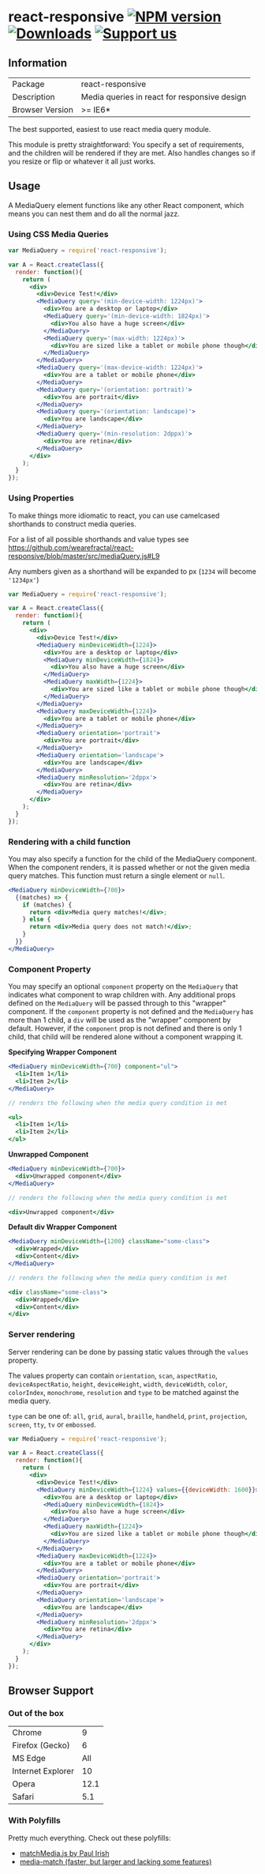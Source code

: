 # react-responsive [![NPM version][npm-image]][npm-url] [![Downloads][downloads-image]][npm-url] [![Support us][gittip-image]][gittip-url]


## Information

<table>
<tr>
<td>Package</td><td>react-responsive</td>
</tr>
<tr>
<td>Description</td>
<td>Media queries in react for responsive design</td>
</tr>
<tr>
<td>Browser Version</td>
<td>>= IE6*</td>
</tr>
</table>

The best supported, easiest to use react media query module.


This module is pretty straightforward: You specify a set of requirements, and the children will be rendered if they are met. Also handles changes so if you resize or flip or whatever it all just works.

## Usage

A MediaQuery element functions like any other React component, which means you can nest them and do all the normal jazz.

### Using CSS Media Queries

```jsx
var MediaQuery = require('react-responsive');

var A = React.createClass({
  render: function(){
    return (
      <div>
        <div>Device Test!</div>
        <MediaQuery query='(min-device-width: 1224px)'>
          <div>You are a desktop or laptop</div>
          <MediaQuery query='(min-device-width: 1824px)'>
            <div>You also have a huge screen</div>
          </MediaQuery>
          <MediaQuery query='(max-width: 1224px)'>
            <div>You are sized like a tablet or mobile phone though</div>
          </MediaQuery>
        </MediaQuery>
        <MediaQuery query='(max-device-width: 1224px)'>
          <div>You are a tablet or mobile phone</div>
        </MediaQuery>
        <MediaQuery query='(orientation: portrait)'>
          <div>You are portrait</div>
        </MediaQuery>
        <MediaQuery query='(orientation: landscape)'>
          <div>You are landscape</div>
        </MediaQuery>
        <MediaQuery query='(min-resolution: 2dppx)'>
          <div>You are retina</div>
        </MediaQuery>
      </div>
    );
  }
});
```

### Using Properties

To make things more idiomatic to react, you can use camelcased shorthands to construct media queries.


For a list of all possible shorthands and value types see https://github.com/wearefractal/react-responsive/blob/master/src/mediaQuery.js#L9


Any numbers given as a shorthand will be expanded to px (`1234` will become `'1234px'`)


```jsx
var MediaQuery = require('react-responsive');

var A = React.createClass({
  render: function(){
    return (
      <div>
        <div>Device Test!</div>
        <MediaQuery minDeviceWidth={1224}>
          <div>You are a desktop or laptop</div>
          <MediaQuery minDeviceWidth={1824}>
            <div>You also have a huge screen</div>
          </MediaQuery>
          <MediaQuery maxWidth={1224}>
            <div>You are sized like a tablet or mobile phone though</div>
          </MediaQuery>
        </MediaQuery>
        <MediaQuery maxDeviceWidth={1224}>
          <div>You are a tablet or mobile phone</div>
        </MediaQuery>
        <MediaQuery orientation='portrait'>
          <div>You are portrait</div>
        </MediaQuery>
        <MediaQuery orientation='landscape'>
          <div>You are landscape</div>
        </MediaQuery>
        <MediaQuery minResolution='2dppx'>
          <div>You are retina</div>
        </MediaQuery>
      </div>
    );
  }
});
```

### Rendering with a child function

You may also specify a function for the child of the MediaQuery component. When the component renders, it is passed whether or not the given media query matches. This function must return a single element or `null`.

```jsx
<MediaQuery minDeviceWidth={700}>
  {(matches) => {
    if (matches) {
      return <div>Media query matches!</div>;
    } else {
      return <div>Media query does not match!</div>;
    }
  }}
</MediaQuery>
```

### Component Property

You may specify an optional `component` property on the `MediaQuery` that indicates what component to wrap children with. Any additional props defined on the `MediaQuery` will be passed through to this "wrapper" component. If the `component` property is not defined and the `MediaQuery` has more than 1 child, a `div` will be used as the "wrapper" component by default. However, if the `component` prop is not defined and there is only 1 child, that child will be rendered alone without a component wrapping it.

**Specifying Wrapper Component**

```jsx
<MediaQuery minDeviceWidth={700} component="ul">
  <li>Item 1</li>
  <li>Item 2</li>
</MediaQuery>

// renders the following when the media query condition is met

<ul>
  <li>Item 1</li>
  <li>Item 2</li>
</ul>
```

**Unwrapped Component**

```jsx
<MediaQuery minDeviceWidth={700}>
  <div>Unwrapped component</div>
</MediaQuery>

// renders the following when the media query condition is met

<div>Unwrapped component</div>
```

**Default div Wrapper Component**

```jsx
<MediaQuery minDeviceWidth={1200} className="some-class">
  <div>Wrapped</div>
  <div>Content</div>
</MediaQuery>

// renders the following when the media query condition is met

<div className="some-class">
  <div>Wrapped</div>
  <div>Content</div>
</div>
```

### Server rendering

Server rendering can be done by passing static values through the `values` property.

The values property can contain `orientation`, `scan`, `aspectRatio`, `deviceAspectRatio`,
`height`, `deviceHeight`, `width`, `deviceWidth`, `color`, `colorIndex`, `monochrome`,
 `resolution` and `type` to be matched against the media query.

`type` can be one of: `all`, `grid`, `aural`, `braille`, `handheld`, `print`, `projection`,
`screen`, `tty`, `tv` or `embossed`.

```jsx
var MediaQuery = require('react-responsive');

var A = React.createClass({
  render: function(){
    return (
      <div>
        <div>Device Test!</div>
        <MediaQuery minDeviceWidth={1224} values={{deviceWidth: 1600}}>
          <div>You are a desktop or laptop</div>
          <MediaQuery minDeviceWidth={1824}>
            <div>You also have a huge screen</div>
          </MediaQuery>
          <MediaQuery maxWidth={1224}>
            <div>You are sized like a tablet or mobile phone though</div>
          </MediaQuery>
        </MediaQuery>
        <MediaQuery maxDeviceWidth={1224}>
          <div>You are a tablet or mobile phone</div>
        </MediaQuery>
        <MediaQuery orientation='portrait'>
          <div>You are portrait</div>
        </MediaQuery>
        <MediaQuery orientation='landscape'>
          <div>You are landscape</div>
        </MediaQuery>
        <MediaQuery minResolution='2dppx'>
          <div>You are retina</div>
        </MediaQuery>
      </div>
    );
  }
});
```

## Browser Support

### Out of the box

<table>
<tr>
<td>Chrome</td>
<td>9</td>
</tr>
<tr>
<td>Firefox (Gecko)</td>
<td>6</td>
</tr>
<tr>
<td>MS Edge</td>
<td>All</td>
</tr>
<tr>
<td>Internet Explorer</td>
<td>10</td>
</tr>
<tr>
<td>Opera</td>
<td>12.1</td>
</tr>
<tr>
<td>Safari</td>
<td>5.1</td>
</tr>
</table>

### With Polyfills

Pretty much everything. Check out these polyfills:

- [matchMedia.js by Paul Irish](https://github.com/paulirish/matchMedia.js/)
- [media-match (faster, but larger and lacking some features)](https://github.com/weblinc/media-match)

[gittip-url]: https://www.gittip.com/WeAreFractal/
[gittip-image]: http://img.shields.io/gittip/WeAreFractal.svg

[downloads-image]: http://img.shields.io/npm/dm/react-responsive.svg
[npm-url]: https://npmjs.org/package/react-responsive
[npm-image]: http://img.shields.io/npm/v/react-responsive.svg
